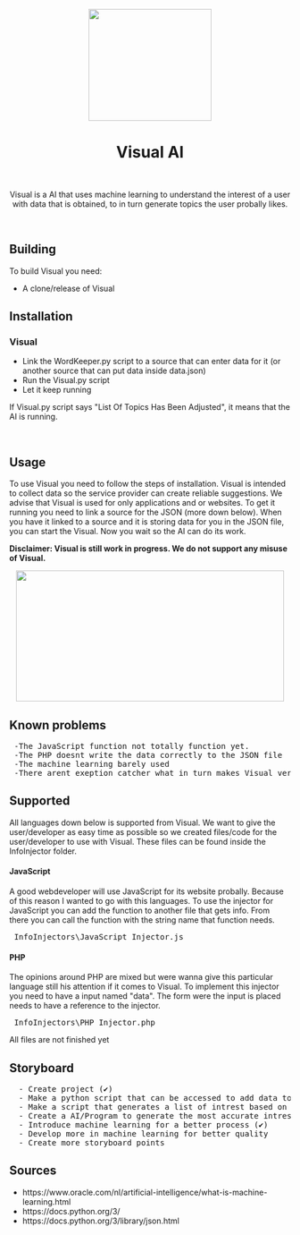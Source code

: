  <p align="center"><img src="https://media2.giphy.com/media/IJN8K3ogDXbh657ZBV/giphy.gif" width="220" height="200"> </p>
<h1 align="center"> Visual AI </h1>
<br>
<p align="center">Visual is a AI that uses machine learning to understand the interest of a user with data that is obtained, to in turn generate topics the user probally likes.</p>
<br>

## Building
To build Visual you need:
- A clone/release of Visual

<h2> Installation</h2>
  <h3> Visual</h3>
  <ul>
   <li>Link the WordKeeper.py script to a source that can enter data for it (or another source that can put data inside data.json)</li>
   <li>Run the Visual.py script</li>
   <li>Let it keep running</li></ul>
  <p> If Visual.py script says "List Of Topics Has Been Adjusted", it means that the AI is running.</p><br>
<h2> Usage</h2>

<p>To use Visual you need to follow the steps of installation. Visual is intended to collect data so the service provider can create reliable suggestions. We advise that Visual is used for only applications and or websites. To get it running you need to link a source for the JSON (more down below). When you have it linked to a source and it is storing data for you in the JSON file, you can start the Visual. Now you wait so the AI can do its work.</p>

<p><b> Disclaimer: Visual is still work in progress. We do not support any misuse of Visual.</b></p>
<p align="center"><img src="https://media4.giphy.com/media/ondcObRzXHxIANFAJ0/giphy.gif" width="480" height="234"> </p>

<h2> Known problems</h2>
<pre>
 -The JavaScript function not totally function yet.
 -The PHP doesnt write the data correctly to the JSON file
 -The machine learning barely used
 -There arent exeption catcher what in turn makes Visual very unstable</pre>
 
<h2> Supported</h2>
 <p>All languages down below is supported from Visual. We want to give the user/developer as easy time as possible so we created files/code for the user/developer to use with Visual. These files can be found inside the InfoInjector folder.</p>
 <h4> JavaScript</h4>
 <p>A good webdeveloper will use JavaScript for its website probally. Because of this reason I wanted to go with this languages. To use the injector for JavaScript you can add the function to another file that gets info. From there you can call the function with the string name that function needs.</p>
 <pre> InfoInjectors\JavaScript_Injector.js </pre>
 <h4> PHP</h4>
 <p>The opinions around PHP are mixed but were wanna give this particular language still his attention if it comes to Visual. To implement this injector you need to have a input named "data". The form were the input is placed needs to have a reference to the injector.</p>
 <pre> InfoInjectors\PHP_Injector.php </pre>
 <p> All files are not finished yet </p>

<h2> Storyboard</h2>
  <pre>
  - Create project (✔)
  - Make a python script that can be accessed to add data to some kind of storage (✔)
  - Make a script that generates a list of intrest based on the most used words/terms. (✔)
  - Create a AI/Program to generate the most accurate intrest list all the time (✔)
  - Introduce machine learning for a better process (✔)
  - Develop more in machine learning for better quality
  - Create more storyboard points</pre>
  
<h2> Sources</h2>
<ul>
  <li>https://www.oracle.com/nl/artificial-intelligence/what-is-machine-learning.html</li>
  <li>https://docs.python.org/3/</li>
  <li>https://docs.python.org/3/library/json.html</li>
</ul>



